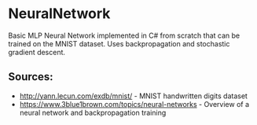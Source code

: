 # NeuralNetwork
Basic MLP Neural Network implemented in C# from scratch that can be trained on the MNIST dataset. Uses backpropagation and stochastic gradient descent.

## Sources:
- http://yann.lecun.com/exdb/mnist/ - MNIST handwritten digits dataset
- https://www.3blue1brown.com/topics/neural-networks - Overview of a neural network and backpropagation training
